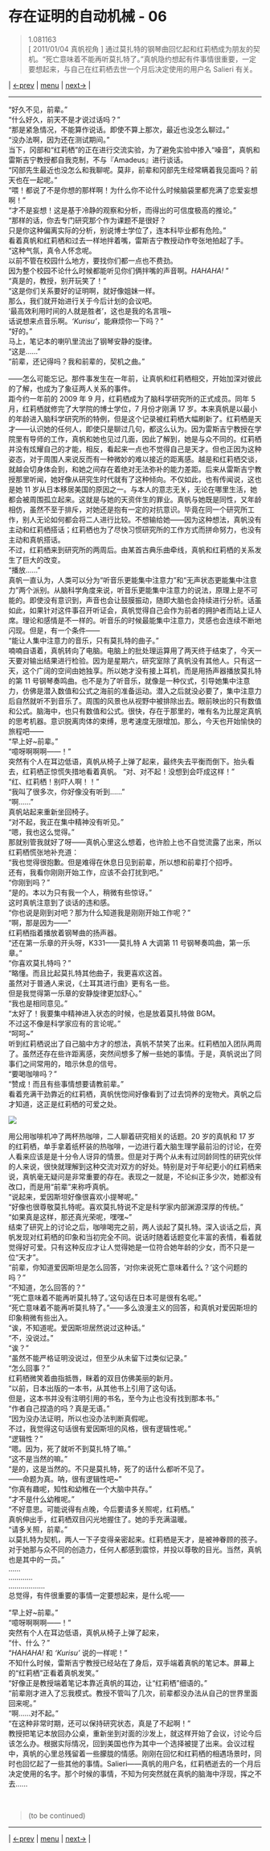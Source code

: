 # 存在证明的自动机械 - 06
> 1.081163  
> [ 2011/01/04 真帆视角 ] 通过莫扎特的钢琴曲回忆起和红莉栖成为朋友的契机。“死亡意味着不能再听莫扎特了。”真帆隐约想起有件事情很重要，一定要想起来，与自己在红莉栖去世一个月后决定使用的用户名 Salieri 有关。  

| [←prev](./0079) | [menu](../) | [next→](./0081) |

---

“好久不见，前辈。”  
“什么好久，前天不是才说过话吗？”  
“那是紧急情况，不能算作说话。即使不算上那次，最近也没怎么聊过。”  
“没办法啊，因为还在测试期间。”  
当下，冈部和“红莉栖”的正在进行交流实验，为了避免实验中掺入“噪音”，真帆和雷斯吉宁教授都自我克制，不与『Amadeus』进行谈话。  
“冈部先生最近也没怎么和我聊呢。莫非，前辈和冈部先生经常瞒着我见面吗？前天也在一起呢。”  
“喂！都说了不是你想的那样啊！为什么你不论什么时候脑袋里都充满了恋爱妄想啊！”  
“才不是妄想！这是基于冷静的观察和分析，而得出的可信度极高的推论。”  
“那样的话，你去专门研究那个作为课题不是很好？  
 只是你这种偏离实际的分析，别说博士学位了，连本科毕业都有危险。”  
看着真帆和红莉栖和过去一样地拌着嘴，雷斯吉宁教授动作夸张地拍起了手。  
“这种气氛，真令人怀念呢。  
 以前不管在校园什么地方，要找你们都一点也不费劲。  
 因为整个校园不论什么时候都能听见你们俩拌嘴的声音啊。*HAHAHA!* ”  
“真是的，教授，别开玩笑了！”  
“这是你们关系要好的证明啊，就好像姐妹一样。  
 那么，我们就开始进行关于今后计划的会议吧。  
 ‘最高效利用时间的人就是胜者’，这也是我的名言哦\~  
 话说想来点音乐啊。*‘Kurisu’*，能麻烦你一下吗？”  
“好的。”  
马上，笔记本的喇叭里流出了钢琴安静的旋律。  
“这是……”  
“前辈，还记得吗？我和前辈的，契机之曲。”  

——怎么可能忘记。那件事发生在一年前，让真帆和红莉栖相交，开始加深对彼此的了解，也成为了象征两人关系的事件。  
距今约一年前的 2009 年 9 月，红莉栖成为了脑科学研究所的正式成员。同年 5 月，红莉栖就修完了大学院的博士学位，7 月份才刚满 17 岁。本来真帆是以最小的年龄进入脑科学研究所的特例，但是这个记录被红莉栖大幅刷新了。红莉栖是天才——认识她的任何人，即使只是聊过几句，都这么认为。因为雷斯吉宁教授在学院里有导师的工作，真帆和她也见过几面，因此了解到，她是与众不同的。红莉栖并没有炫耀自己的才能，相反，看起来一点也不觉得自己是天才。但也正因为这种姿态，对于周围人来说反而有一种微妙的难以接近的距离感。越是和红莉栖交谈，就越会切身体会到，和她之间存在着绝对无法弥补的能力差距。后来从雷斯吉宁教授那里听闻，她好像从研究生时代就有了这种倾向。不仅如此，也有传闻说，这也是她 11 岁从日本移居美国的原因之一。与本人的意志无关，无论在哪里生活，她都会被周围孤立起来。这就是与她的天资伴生的罪业。真帆与她既是同性，又年龄相仿，虽然不至于排斥，对她还是抱有一定的对抗意识。毕竟在同一个研究所工作，别人无论如何都会将二人进行比较。不想输给她——因为这种想法，真帆没有主动和红莉栖搭话；红莉栖也为了尽快习惯研究所的工作方式而拼命努力，也没有主动和真帆搭话。  
不过，红莉栖来到研究所的两周后。由某首古典乐曲牵线，真帆和红莉栖的关系发生了巨大的改变。  
“播放……”  
真帆一直认为，人类可以分为“听音乐更能集中注意力”和“无声状态更能集中注意力”两个派别。从脑科学角度来说，听音乐更能集中注意力的说法，原理上是不可能的。即使没有意识到，声音也会让鼓膜振动，随即大脑也会持续进行分析。话虽如此，如果针对这件事召开听证会，真帆觉得自己会作为前者的拥护者而站上证人席。理论和感情是不一样的。听音乐的时候最能集中注意力，灵感也会连续不断地闪现。但是，有一个条件——  
“能让人集中注意力的音乐，只有莫扎特的曲子。”  
喃喃自语着，真帆转向了电脑。电脑上的批处理运算用了两天终于结束了，今天一天要对输出结果进行检验。因为是星期六，研究室除了真帆没有其他人。只有这一天，这个广阔的空间由她独享。所以她才没有接上耳机，而是用扬声器播放莫扎特的第 11 号钢琴奏鸣曲。也不是为了听音乐，就像是一种仪式，引导她集中注意力，仿佛是潜入数值和公式之海前的准备运动。潜入之后就没必要了，集中注意力后自然就听不到音乐了。周围的风景也从视野中被排除出去。眼前映出的只有数值和公式。脑海中，也只有数值和公式。很快，存在于那里的，唯有名为比屋定真帆的思考机器。意识脱离肉体的束缚，思考速度无限增加。那么，今天也开始愉快的旅程吧——  
“早上好\~前辈。”  
“噫呀啊啊啊——！”  
突然有个人在耳边低语，真帆从椅子上弹了起来，最终失去平衡而倒下。抬头看去，红莉栖正惊慌失措地看着真帆。 
“对、对不起！没想到会吓成这样！”  
“红、红莉栖！别吓人啊！！”  
“我叫了很多次，你好像没有听到……”  
“啊……”  
真帆站起来重新坐回椅子。  
“对不起，我正在集中精神没有听见。”  
“嗯，我也这么觉得。”  
那就别管我就好了呀——真帆心里这么想着，也许脸上也不自觉流露了出来，所以红莉栖慌张地补充道：  
“我也觉得很抱歉。但是难得在休息日见到前辈，所以想和前辈打个招呼。  
 还有，我看你刚刚开始工作，应该不会打扰到吧。”  
“你刚到吗？”  
“是的。本以为只有我一个人，稍微有些惊讶。”  
这时真帆注意到了谈话的违和感。  
“你也说是刚到对吧？那为什么知道我是刚刚开始工作呢？”  
“啊，那是因为——”  
红莉栖指着播放着钢琴曲的扬声器。  
“还在第一乐章的开头呀，K331——莫扎特 A 大调第 11 号钢琴奏鸣曲，第一乐章。”  
“你喜欢莫扎特吗？”  
“略懂。而且比起莫扎特其他曲子，我更喜欢这首。  
 虽然对于普通人来说，《土耳其进行曲》更有名一些。  
 但是我觉得第一乐章的安静旋律更加舒心。”  
“我也是相同意见。”  
“太好了！我要集中精神进入状态的时候，也是放着莫扎特做 BGM。  
 不过这不像是科学家应有的言论呢。”  
“呵呵\~”  
听到红莉栖说出了自己脑中方才的想法，真帆不禁笑了出来。红莉栖加入团队两周了。虽然还存在些许距离感，突然间想多了解一些她的事情。于是，真帆说出了同事们之间常用的，暗示休息的信号。  
“要喝咖啡吗？”  
“赞成！而且有些事情想要请教前辈。”  
看着充满干劲靠近的红莉栖，真帆恍惚间好像看到了过去饲养的宠物犬。真帆之后才知道，这正是红莉栖的可爱之处。  

![](../static/image/0080-1.png)

用公用咖啡机冲了两杯热咖啡，二人聊着研究相关的话题。20 岁的真帆和 17 岁的红莉栖，单手拿着纸杯装的热咖啡，一边进行着大脑生理学最前沿的讨论，在旁人看来应该是是十分令人讶异的情景。但是对于两个从未有过同龄同性的研究伙伴的人来说，很快就理解到这种交流对双方的好处。特别是对于年纪更小的红莉栖来说，真帆毫无疑问是非常重要的存在。表现之一就是，不论纠正多少次，她都没有改口，而是用“前辈”来称呼真帆。  
“说起来，爱因斯坦好像很喜欢小提琴呢。”  
“好像也很尊敬莫扎特呢。喜欢莫扎特说不定是科学家内部渊源深厚的传统。”  
“如果真是这样，那还真光荣呢，嘿嘿\~”  
结束了研究上的讨论之后，咖啡喝完之前，两人谈起了莫扎特。深入谈话之后，真帆发现对红莉栖的印象和当初完全不同。说话时随着话题变化丰富的表情，看着就觉得好可爱。只有这种反应才让人觉得她是一位符合她年龄的少女，而不只是一位“天才”。  
“前辈，你知道爱因斯坦是怎么回答，‘对你来说死亡意味着什么？’这个问题的吗？”  
“不知道，怎么回答的？”  
“‘死亡意味着不能再听莫扎特了。’这句话在日本可是很有名呢。”  
“死亡意味着不能再听莫扎特了。”——多么浪漫主义的回答，和真帆对爱因斯坦的印象稍微有些出入。  
“诶，不知道呢。爱因斯坦居然说过这种话。”  
“不，没说过。”  
“诶？”  
“虽然不能严格证明没说过，但至少从未留下过类似记录。”  
“怎么回事？”  
红莉栖微笑着曲指抵唇，眯着的双目仿佛美丽的新月。  
“以前，日本出版的一本书，从其他书上引用了这句话。  
 但是，这本书并没有注明引用的书名，至今为止也没有找到那本书。”  
“作者自己捏造的吗？真是无语。”  
“因为没办法证明，所以也没办法判断真假呢。  
 不过，我觉得这句话很有爱因斯坦的风格，很有逻辑性呢。”  
“逻辑性？”  
“嗯。因为，死了就听不到莫扎特了嘛。”  
“这不是当然的嘛。”  
“是的，这是当然的。不只是莫扎特，死了的话什么都听不见了。  
 ——命题为真。呐，很有逻辑性吧\~”  
“你真有趣呢，知性和幼稚在一个大脑中共存。”  
“才不是什么幼稚呢。”  
“不好意思。可能说得有点晚，今后要请多关照呢，红莉栖。”  
真帆伸出手，红莉栖双目闪光地握住了。她的手充满温暖。  
“请多关照，前辈。”  
以莫扎特为契机，两人一下子变得亲密起来。红莉栖是天才，是被神眷顾的孩子。对于她那与众不同的创造力，任何人都感到震惊，并投以尊敬的目光。当然，真帆也是其中的一员。”  
……  
…………  
………………  
总觉得，有件很重要的事情一定要想起来，是什么呢——  

“早上好\~前辈。”  
“噫呀啊啊啊——！”  
突然有个人在耳边低语，真帆从椅子上弹了起来，  
“什、什么？”  
“*HAHAHA!* 和 *‘Kurisu’* 说的一样呢！”  
不知什么时候，雷斯吉宁教授已经站在了身后，双手端着真帆的笔记本。屏幕上的“红莉栖”正看着真帆发笑。”  
“好像正是教授端着笔记本靠近真帆的耳边，让“红莉栖”细语的。”  
“前辈刚才进入了忘我模式。教授不管叫了几次，前辈都没办法从自己的世界里面回来呢。”  
“啊……对不起。”  
“在这种非常时期，还可以保持研究状态，真是了不起啊！”  
教授把笔记本放回办公桌，重新坐到对面的沙发上，就这样开始了会议，讨论今后该怎么办。根据实际情况，回到美国也作为其中一个选择被提了出来。会议过程中，真帆的心里总残留着一些朦胧的情感。刚刚在回忆和红莉栖的相遇场景时，同时也回忆起了一些其他的事情。Salieri——真帆的用户名，红莉栖逝去的一个月后决定使用的名字。那个时候的事情，不知为何突然就在真帆的脑海中浮现，挥之不去……  


<br/>

> (to be continued)
---

| [←prev](./0079) | [menu](../) | [next→](./0081) |
